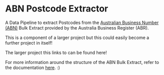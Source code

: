 # ABN Postcode Extractor
A Data Pipeline to extract Postcodes from the [Australian Business Number (ABN)](https://data.gov.au/data/dataset/abn-bulk-extract) Bulk Extract provided by the Australia Business Register (ABR).

This is a component of a larger project but this could easily become a further project in itself!

The larger project this links to can be found here!

For more information around the structure of the ABN Bulk Extract, refer to the documentation [here](https://data.gov.au/data/dataset/abn-bulk-extract). :)
